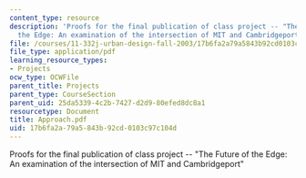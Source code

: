 ```yaml
---
content_type: resource
description: 'Proofs for the final publication of class project -- "The Future of
  the Edge: An examination of the intersection of MIT and Cambridgeport"'
file: /courses/11-332j-urban-design-fall-2003/17b6fa2a79a5843b92cd0103c97c104d_Approach.pdf
file_type: application/pdf
learning_resource_types:
- Projects
ocw_type: OCWFile
parent_title: Projects
parent_type: CourseSection
parent_uid: 25da5339-4c2b-7427-d2d9-80efed8dc8a1
resourcetype: Document
title: Approach.pdf
uid: 17b6fa2a-79a5-843b-92cd-0103c97c104d
---
```

Proofs for the final publication of class project -- "The Future of the Edge: An examination of the intersection of MIT and Cambridgeport"

